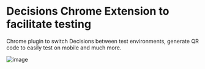 # Decisions Chrome Extension to facilitate testing
Chrome plugin to switch Decisions between test environments, generate QR code to easily test on mobile and much more.

![image](https://user-images.githubusercontent.com/8476119/57807893-c7506f00-777f-11e9-83cd-32385dfd46d9.png)
